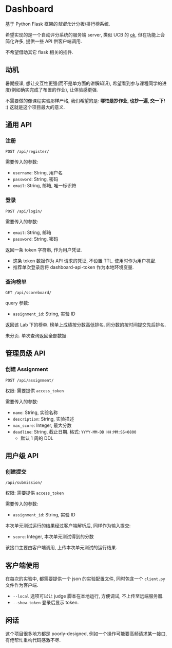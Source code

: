 # Dashboard

基于 Python Flask 框架的*轻量化*计分板/排行榜系统.

希望实现的是一个自动评分系统的服务端 server, 类似 UCB 的 [ok](https://okpy.github.io/documentation/index.html), 但在功能上会简化许多, 提供一些 API 供客户端调用.

不希望借助其它 flask 相关的插件.

## 动机

暑期授课, 想让交互性更强(而不是单方面的讲解知识), 希望看到参与课程同学的进度(例如确实完成了布置的作业), 让体验感更强.

不需要做的像课程实验那样严格, 我们希望的是: **哪怕是抄作业, 也抄一遍, 交一下!** :) 这就是这个项目最大的意义.

## 通用 API

### 注册

`POST /api/register/`

需要传入的参数:

- `username`: String, 用户名
- `password`: String, 密码
- `email`: String, 邮箱, 唯一标识符

### 登录

`POST /api/login/`

需要传入的参数:

- `email`: String, 邮箱
- `password`: String, 密码

返回一条 token 字符串, 作为用户凭证.

- 这条 token 数据作为 API 请求的凭证, 不设置 TTL. 使用时作为用户机密.
- 推荐单次登录后将 dashboard-api-token 作为本地环境变量.

### 查询榜单

`GET /api/scoreboard/`

query 参数:

- `assignment_id`: String, 实验 ID

返回该 Lab 下的榜单. 榜单上成绩按分数高低排名. 同分数的按时间提交先后排名.

未分页. 单次查询返回全部数据.

## 管理员级 API

### 创建 Assignment

`POST /api/assignment/`

权限: 需要提供 `access_token`

需要传入的参数:

- `name`: String, 实验名称
- `description`: String, 实验描述
- `max_score`: Integer, 最大分数
- `deadline`: String, 截止日期. 格式: `YYYY-MM-DD HH:MM:SS+0800`
  - 默认 1 周的 DDL

## 用户级 API

### 创建提交

`/api/submission/`

权限: 需要提供 `access_token`

需要传入的参数:

- `assignment_id`: String, 实验 ID

本次单元测试运行的结果经过客户端解析后, 同样作为输入提交:

- `score`: Integer, 本次单元测试得到的分数

该接口主要由客户端调用, 上传本次单元测试的运行结果.

## 客户端使用

在每次的实验中, 都需要提供一个 json 的实验配置文件, 同时包含一个 `client.py` 文件作为客户端.

- `--local` 选项可以让 judge 脚本在本地运行, 方便调试, 不上传至远端服务器.
- `--show-token` 登录后显示 token.

## 闲话

这个项目很多地方都是 poorly-designed, 例如一个操作可能要高频请求某一接口, 有佬帮忙重构代码感激不尽.
